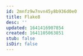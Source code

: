 ```yaml
---
id: 2mnfz9w7nvn45y8b936d0e0
title: Flake8
desc: ''
updated: 1641416907854
created: 1641105063851
stub: false
isDir: false
---
```



